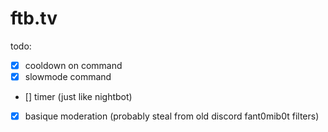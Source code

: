 # ftb.tv
 
todo:

- [x] cooldown on command
- [x] slowmode command
- [] timer (just like nightbot)
- [x] basique moderation (probably steal from old discord fant0mib0t filters)